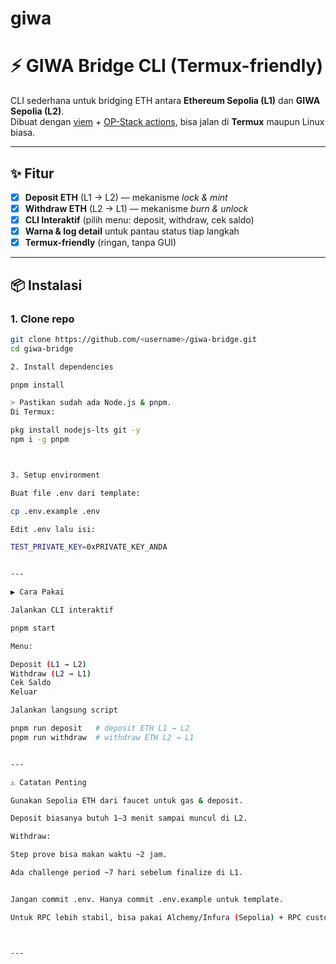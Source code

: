 # giwa
# ⚡ GIWA Bridge CLI (Termux-friendly)

CLI sederhana untuk bridging ETH antara **Ethereum Sepolia (L1)** dan **GIWA Sepolia (L2)**.  
Dibuat dengan [viem](https://viem.sh/) + [OP-Stack actions](https://viem.sh/op-stack), bisa jalan di **Termux** maupun Linux biasa.

---

## ✨ Fitur
- [x] **Deposit ETH** (L1 → L2) — mekanisme *lock & mint*  
- [x] **Withdraw ETH** (L2 → L1) — mekanisme *burn & unlock*  
- [x] **CLI Interaktif** (pilih menu: deposit, withdraw, cek saldo)  
- [x] **Warna & log detail** untuk pantau status tiap langkah  
- [x] **Termux-friendly** (ringan, tanpa GUI)  

---

## 📦 Instalasi

### 1. Clone repo
```bash
git clone https://github.com/<username>/giwa-bridge.git
cd giwa-bridge

2. Install dependencies

pnpm install

> Pastikan sudah ada Node.js & pnpm.
Di Termux:

pkg install nodejs-lts git -y
npm i -g pnpm



3. Setup environment

Buat file .env dari template:

cp .env.example .env

Edit .env lalu isi:

TEST_PRIVATE_KEY=0xPRIVATE_KEY_ANDA


---

▶️ Cara Pakai

Jalankan CLI interaktif

pnpm start

Menu:

Deposit (L1 → L2)
Withdraw (L2 → L1)
Cek Saldo
Keluar

Jalankan langsung script

pnpm run deposit   # deposit ETH L1 → L2
pnpm run withdraw  # withdraw ETH L2 → L1


---

⚠️ Catatan Penting

Gunakan Sepolia ETH dari faucet untuk gas & deposit.

Deposit biasanya butuh 1–3 menit sampai muncul di L2.

Withdraw:

Step prove bisa makan waktu ~2 jam.

Ada challenge period ~7 hari sebelum finalize di L1.


Jangan commit .env. Hanya commit .env.example untuk template.

Untuk RPC lebih stabil, bisa pakai Alchemy/Infura (Sepolia) + RPC custom GIWA.



---
